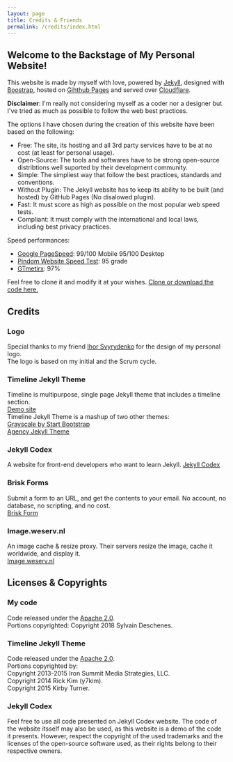 ```yaml
---
layout: page
title: Credits & Friends
permalink: /credits/index.html
---
```

 
## Welcome to the Backstage of My Personal Website!

This website is made by myself with love, powered by [Jekyll](https://jekyllrb.com), designed with [Boostrap](https://getbootstrap.com), hosted on [Gihthub Pages](https://pages.github.com) and served over [Cloudflare](https://www.cloudflare.com).  

**Disclaimer**: I'm really not considering myself as a coder nor a designer but I've tried as much as possible to follow the web best practices.  

The options I have chosen during the creation of this website have been based on the following:

 - Free: The site, its hosting and all 3rd party services have to be at no cost (at least for personal usage).  
 - Open-Source: The tools and softwares have to be strong open-source distribtions well suported by their development community.  
 - Simple: The simpliest way that follow the best practices, standards and conventions.  
 - Without Plugin: The Jekyll website has to keep its ability to be built (and hosted) by GitHub Pages (No disalowed plugin).  
 - Fast: It must score as high as possible on the most popular web speed tests.
 - Compliant: It must comply with the international and local laws, including best privacy practices.  
  
Speed performances:  

 - [Google PageSpeed](https://developers.google.com/speed/pagespeed/insights/?url=https%3A%2F%2Fsylvaind.me%2F): 99/100 Mobile 95/100 Desktop
 - [Pindom Website Speed Test](https://tools.pingdom.com/#!/cYzTW0/https://sylvaind.me): 95 grade
 - [GTmetirx](https://gtmetrix.com/reports/sylvaind.me/E5kdVdxH): 97%  

Feel free to clone it and modify it at your wishes. [Clone or download the code here.](https://github.com/sylvaindeschenes/sylvaindeschenes.github.io)  
  
## Credits

### Logo

Special thanks to my friend [Ihor Svyrydenko](https://dribbble.com/snpac) for the design of my personal logo.  
The logo is based on my initial and the Scrum cycle.

### Timeline Jekyll Theme

Timeline is multipurpose, single page Jekyll theme that includes a timeline section.  
[Demo site](http://kirbyt.github.io/timeline-jekyll-theme)  
Timeline Jekyll Theme is a mashup of two other themes:  
[Grayscale by Start Bootstrap](https://jeromelachaud.github.io/grayscale-theme/)  
[Agency Jekyll Theme](https://y7kim.github.io/agency-jekyll-theme/)  
  
  
### Jekyll Codex

A website for front-end developers who want to learn Jekyll. 
[Jekyll Codex](https://jekyllcodex.org)  
  
  
### Brisk Forms

Submit a form to an URL, and get the contents to your email. No account, no database, no scripting, and no cost.  
[Brisk Form](http://briskforms.com)  
  
  
### Image.weserv.nl

An image cache & resize proxy. Their servers resize the image, cache it worldwide, and display it.  
[Image.weserv.nl](https://images.weserv.nl)  
  
  
## Licenses & Copyrights

### My code
Code released under the [Apache 2.0](https://github.com/sylvaindeschenes/sylvaindeschenes.github.io/LICENSE).  
Portions copyrighted: Copyright 2018 Sylvain Deschenes.  

### Timeline Jekyll Theme
Code released under the [Apache 2.0](https://github.com/kirbyt/timeline-jekyll-theme/blob/master/LICENSE).  
Portions copyrighted by:  
Copyright 2013-2015 Iron Summit Media Strategies, LLC.  
Copyright 2014 Rick Kim (y7kim).  
Copyright 2015 Kirby Turner.  
  
### Jekyll Codex  
Feel free to use all code presented on Jekyll Codex website. The code of the website itsself may also be used, as this website is a demo of the code it presents. However, respect the copyright of the used trademarks and the licenses of the open-source software used, as their rights belong to their respective owners.  